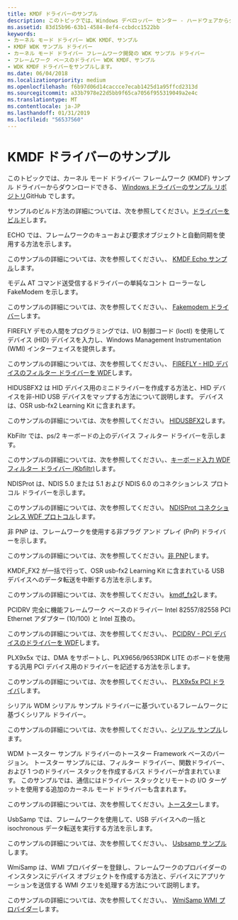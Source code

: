 ```yaml
---
title: KMDF ドライバーのサンプル
description: このトピックでは、Windows デベロッパー センター - ハードウェアからダウンロード可能なカーネル モード ドライバー フレームワーク (KMDF) サンプル ドライバーを使用します。
ms.assetid: 83d15b96-63b1-4584-8ef4-ccbdcc1522bb
keywords:
- カーネル モード ドライバー WDK KMDF、サンプル
- KMDF WDK サンプル ドライバー
- カーネル モード ドライバー フレームワーク開発の WDK サンプル ドライバー
- フレームワーク ベースのドライバー WDK KMDF、サンプル
- WDK KMDF ドライバーをサンプルします。
ms.date: 06/04/2018
ms.localizationpriority: medium
ms.openlocfilehash: f6b97d06d14caccce7ecab1425d1a95ffcd2313d
ms.sourcegitcommit: a33b7978e22d5bb9f65ca7056f955319049a2e4c
ms.translationtype: MT
ms.contentlocale: ja-JP
ms.lasthandoff: 01/31/2019
ms.locfileid: "56537560"
---
```

# <a name="sample-kmdf-drivers"></a>KMDF ドライバーのサンプル


このトピックでは、カーネル モード ドライバー フレームワーク (KMDF) サンプル ドライバーからダウンロードできる、 [Windows ドライバーのサンプル リポジトリ](https://github.com/Microsoft/Windows-driver-samples)GitHub でします。




サンプルのビルド方法の詳細については、次を参照してください。[ドライバーをビルド](https://msdn.microsoft.com/windows-drivers/develop/building_a_driver)します。

<a href="" id="echo"></a>ECHO では、フレームワークのキューおよび要求オブジェクトと自動同期を使用する方法を示します。

このサンプルの詳細については、次を参照してください。、 [KMDF Echo サンプル](https://github.com/Microsoft/Windows-driver-samples/tree/master/general/echo/kmdf)します。

<a href="" id="fakemodem"></a>モデム AT コマンド送受信するドライバーの単純なコント ローラーなし FakeModem を示します。

このサンプルの詳細については、次を参照してください。、 [Fakemodem ドライバー](https://github.com/Microsoft/Windows-driver-samples/tree/master/network/modem/fakemodem)します。

<a href="" id="firefly"></a>FIREFLY デモの人間をプログラミングでは、I/O 制御コード (Ioctl) を使用してデバイス (HID) デバイスを入力し、Windows Management Instrumentation (WMI) インターフェイスを提供します。

このサンプルの詳細については、次を参照してください。、 [FIREFLY - HID デバイスのフィルター ドライバーを WDF](https://github.com/Microsoft/Windows-driver-samples/tree/master/hid/firefly)します。

<a href="" id="hidusbfx2"></a>HIDUSBFX2 は HID デバイス用のミニドライバーを作成する方法と、HID デバイスを非-HID USB デバイスをマップする方法について説明します。 デバイスは、OSR usb-fx2 Learning Kit に含まれます。

このサンプルの詳細については、次を参照してください。 [HIDUSBFX2](https://github.com/Microsoft/Windows-driver-samples/tree/master/hid/hidusbfx2)します。

<a href="" id="kbfiltr"></a>KbFiltr では、ps/2 キーボードの上のデバイス フィルター ドライバーを示します。

このサンプルの詳細については、次を参照してください。、[キーボード入力 WDF フィルター ドライバー (Kbfiltr)](https://github.com/Microsoft/Windows-driver-samples/tree/master/input/kbfiltr)します。

<a href="" id="ndisprot"></a>NDISProt は、NDIS 5.0 または 5.1 および NDIS 6.0 のコネクションレス プロトコル ドライバーを示します。

このサンプルの詳細については、次を参照してください。 [NDISProt コネクションレス WDF プロトコル](https://github.com/Microsoft/Windows-driver-samples/tree/master/network/ndis/ndisprot_kmdf)します。

<a href="" id="nonpnp"></a>非 PNP は、フレームワークを使用する非プラグ アンド プレイ (PnP) ドライバーを示します。

このサンプルの詳細については、次を参照してください。[非 PNP](https://github.com/Microsoft/Windows-driver-samples/tree/master/general/ioctl/kmdf)します。

<a href="" id="kmdf-fx2"></a>KMDF\_FX2 が一括で行って、OSR usb-fx2 Learning Kit に含まれている USB デバイスへのデータ転送を中断する方法を示します。

このサンプルの詳細については、次を参照してください。 [kmdf\_fx2](https://github.com/Microsoft/Windows-driver-samples/tree/master/usb/kmdf_fx2)します。

<a href="" id="pcidrv"></a>PCIDRV 完全に機能フレームワーク ベースのドライバー Intel 82557/82558 PCI Ethernet アダプター (10/100) と Intel 互換の。

このサンプルの詳細については、次を参照してください。、 [PCIDRV - PCI デバイスのドライバーを WDF](https://github.com/Microsoft/Windows-driver-samples/tree/master/general/pcidrv)します。

<a href="" id="plx9x5x"></a>PLX9x5x では、DMA をサポートし、PLX9656/9653RDK LITE のボードを使用する汎用 PCI デバイス用のドライバーを記述する方法を示します。

このサンプルの詳細については、次を参照してください。、 [PLX9x5x PCI ドライバ](https://github.com/Microsoft/Windows-driver-samples/tree/master/general/PLX9x5x)します。

<a href="" id="serial"></a>シリアル WDM シリアル サンプル ドライバーに基づいているフレームワークに基づくシリアル ドライバー。

このサンプルの詳細については、次を参照してください。、[シリアル サンプル](https://github.com/Microsoft/Windows-driver-samples/tree/master/serial/serial)します。

<a href="" id="toaster"></a>WDM トースター サンプル ドライバーのトースター Framework ベースのバージョン。 トースター サンプルには、フィルター ドライバー、関数ドライバー、および 1 つのドライバー スタックを作成するバス ドライバーが含まれています。 このサンプルでは、通信にはドライバー スタックとリモートの I/O ターゲットを使用する追加のカーネル モード ドライバーも含まれます。

このサンプルの詳細については、次を参照してください。[トースター](https://github.com/Microsoft/Windows-driver-samples/tree/master/general/toaster/toastDrv)します。

<a href="" id="usbsamp"></a>UsbSamp では、フレームワークを使用して、USB デバイスへの一括と isochronous データ転送を実行する方法を示します。

このサンプルの詳細については、次を参照してください。、 [Usbsamp サンプル](https://github.com/Microsoft/Windows-driver-samples/tree/master/usb/usbsamp)します。

<a href="" id="wmisamp"></a>WmiSamp は、WMI プロバイダーを登録し、フレームワークのプロバイダーのインスタンスにデバイス オブジェクトを作成する方法と、デバイスにアプリケーションを送信する WMI クエリを処理する方法について説明します。

このサンプルの詳細については、次を参照してください。、 [WmiSamp WMI プロバイダー](https://github.com/Microsoft/Windows-driver-samples/tree/master/wmi/wmisamp)します。


